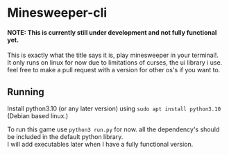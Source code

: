 # Minesweeper-cli

#### NOTE: This is currently still under development and not fully functional yet.

This is exactly what the title says it is, play minesweeper in your terminal!.  
It only runs on linux for now due to limitations of curses, the ui library i use. feel free to make a pull request with a version for other os's if you want to.

## Running

Install python3.10 (or any later version) using `sudo apt install python3.10` (Debian based linux.)

To run this game use `python3 run.py` for now. all the dependency's should be included in the default python library.  
I will add executables later when I have a fully functional version.